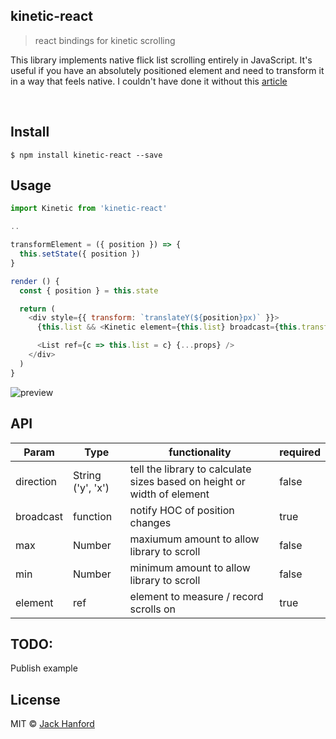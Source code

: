 ## kinetic-react

> react bindings for kinetic scrolling

This library implements native flick list scrolling entirely in JavaScript. It's useful if you have an absolutely positioned element
and need to transform it in a way that feels native. I couldn't have done it without this [article](https://ariya.io/2013/11/javascript-kinetic-scrolling-part-2)

<br />

## Install

```
$ npm install kinetic-react --save
```

## Usage

```js
import Kinetic from 'kinetic-react'

..

transformElement = ({ position }) => {
  this.setState({ position })
}

render () {
  const { position } = this.state

  return (
    <div style={{ transform: `translateY(${position}px)` }}>
      {this.list && <Kinetic element={this.list} broadcast={this.transformElement}/>}

      <List ref={c => this.list = c} {...props} />
    </div>
  )
}
```

![preview](https://github.com/hanford/kinetic-react/blob/master/example.gif)

## API
| Param          | Type    | functionality | required |
|----------------|---------|-----------------|-----------------|
| direction      | String ('y', 'x') | tell the library to calculate sizes based on height or width of element | false |
| broadcast       | function    | notify HOC of position changes | true |
| max | Number | maxiumum amount to allow library to scroll | false |
| min | Number | minimum amount to allow library to scroll | false |
| element | ref | element to measure / record scrolls on | true |

## TODO:
Publish example

## License

MIT © [Jack Hanford](http://jackhanford.com)
